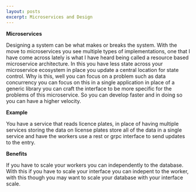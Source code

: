 ```yaml
---
layout: posts
excerpt: Microservices and Design
---
```


**Microservices**

Designing a system can be what makes or breaks the system. With the move to microservices you see multiple types of implementations, one that I have come across lately is what I have heard being called a resource based microservice architecture. In this you have less state across your microservice ecosystem in place you update a central location for state control. Why is this, well you can focus on a problem such as data concurrency you can focus on this in a single application in place of a generic library you can craft the interface to be more specific for the problems of this microservice. So you can develop faster and in doing so you can have a higher velocity.

**Example**

You have a service that reads licence plates, in place of having multiple services storing the data on license plates store all of the data in a single service and have the workers use a rest or grpc interface to send updates to the entry.

**Benefits**

If you have to scale your workers you can independently to the database. With this if you have to scale your interface you can indepent to the worker, with this though you may want to scale your database with your interface scale. 
